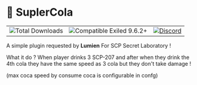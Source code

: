 # 🍾 SuplerCola

<table align="center">
  <tr>
    <td valign="top">
      <img
        src="https://img.shields.io/badge/dynamic/json?url=https://api.github.com/repos/Konoaru384/SuperCola/releases&query=sum(@[*].assets[*].download_count)&label=Total%20Downloads&color=blue&style=for-the-badge"
        alt="Total Downloads" />
    </td>
    <td valign="top">
      <img
        src="https://img.shields.io/badge/EXILED-9.6.2+-blueviolet?style=for-the-badge"
        alt="Compatible Exiled 9.6.2+" />
    </td>
    <td valign="top">
      <a href="https://discord.gg/TON_INVITE_ICI">
        <img
          src="https://img.shields.io/badge/Discord-Join%20Us-7289DA?style=for-the-badge&logo=discord"
          alt="Discord" />
      </a>
    </td>
  </tr>
</table>





A simple plugin requested by **Lumien** For SCP Secret Laboratory !

What it do ? 
When player drinks 3 SCP-207 and after when they drink the 4th cola they have the same speed as 3 cola but they don't take damage !

(max coca speed by consume coca is configurable in confg)
